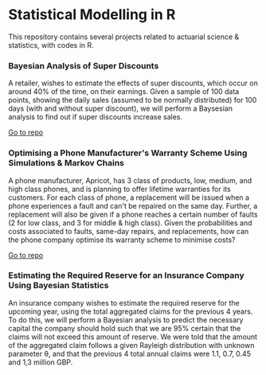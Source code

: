 # Statistical Modelling in R

This repository contains several projects related to actuarial science & statistics, with codes in R.

### Bayesian Analysis of Super Discounts
A retailer, wishes to estimate the effects of super discounts, which occur on around 40% of the time, on their earnings. Given a sample of 100 data points, showing the daily sales (assumed to be normally distributed) for 100 days (with and without super discount), we will perform a Baysesian analysis to find out if super discounts increase sales.

[Go to repo](https://github.com/Gianatmaja/Statistical-Modelling-in-R/tree/main/Super-Discounts)


### Optimising a Phone Manufacturer's Warranty Scheme Using Simulations & Markov Chains
A phone manufacturer, Apricot, has 3 class of products, low, medium, and high class phones, and is planning to offer lifetime warranties for its customers. For each class of phone, a replacement will be issued when a phone experiences a fault and can't be repaired on the same day. Further, a replacement will also be given if a phone reaches a certain number of faults (2 for low class, and 3 for middle & high class). Given the probabilities and costs associated to faults, same-day repairs, and replacements, how can the phone company optimise its warranty scheme to minimise costs?

[Go to repo](https://github.com/Gianatmaja/Statistical-Modelling-in-R/tree/main/Apricot-Phones)


### Estimating the Required Reserve for an Insurance Company Using Bayesian Statistics
An insurance company wishes to estimate the required reserve for the upcoming year, using the total aggregated claims for the previous 4 years. To do this, 
we will perform a Bayesian analysis to predict the necessary capital the company should hold such that we are 95% certain that the claims will not exceed 
this amount of reserve. We were told that the amount of the aggregated claim follows a given Rayleigh distribution with unknown parameter θ, and that the 
previous 4 total annual claims were 1.1, 0.7, 0.45 and 1,3 million GBP.
